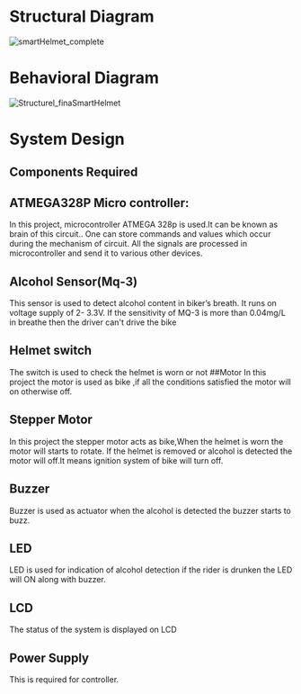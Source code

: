 
 # Structural Diagram

 
![smartHelmet_complete](https://user-images.githubusercontent.com/98841253/157017424-6cf775a8-6050-46dc-a7ff-f76620a853f1.JPG)


 # Behavioral Diagram
![Structurel_finaSmartHelmet](https://user-images.githubusercontent.com/98841253/157030024-c6af5f5d-f1cc-441b-9de6-fc333325cc9c.JPG)
 # System Design
 ## Components Required
 ## ATMEGA328P Micro controller:
 In this project, microcontroller ATMEGA 328p is used.It can be known as brain of this 
circuit.. One can store commands and values which occur during the mechanism of circuit. 
All the signals are processed in microcontroller and send it to various other devices.
 
 ## Alcohol Sensor(Mq-3)
 This sensor is used to detect alcohol content in biker’s breath. It runs on voltage supply of 2-
3.3V. If the sensitivity of MQ-3 is more than 0.04mg/L in breathe then the driver can't drive 
the bike
 
 ## Helmet switch
 The switch is used to check the helmet is worn or not
 ##Motor
 In this project the motor is used as bike ,if all the conditions satisfied the motor will on otherwise off.
 ## Stepper Motor
 In this project the stepper motor acts as bike,When the helmet is worn the motor will starts to rotate. If the helmet is removed or alcohol is detected the motor will off.It means ignition system of bike will turn off.
## Buzzer
Buzzer is used as actuator when the alcohol is detected the buzzer starts to buzz.
## LED
LED is used for indication of alcohol detection if the rider is drunken the LED will ON along with buzzer.

 ## LCD
 The status of the system is displayed on LCD
 ## Power Supply
 This is required for controller.

